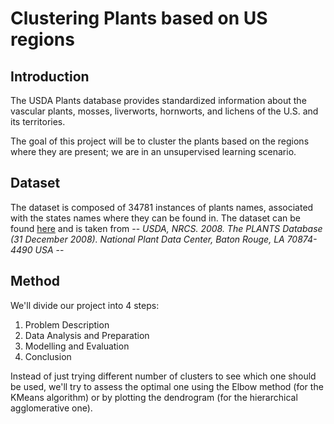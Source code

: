 # Clustering Plants based on US regions 

## Introduction

The USDA Plants database provides standardized information about the vascular plants, mosses, liverworts, hornworts, and lichens of the U.S. and its territories.

The goal of this project will be to cluster the plants based on the regions where they are present; we are in an unsupervised learning scenario.

## Dataset

The dataset is composed of 34781 instances of plants names, associated with the states names where they can be found in. The dataset can be found [here](https://archive.ics.uci.edu/ml/datasets/Plants) and is taken from -- _USDA, NRCS. 2008. The PLANTS Database (31 December 2008). National Plant Data Center, Baton Rouge, LA 70874-4490 USA_ --

## Method

We'll divide our project into 4 steps:

1. Problem Description
2. Data Analysis and Preparation
3. Modelling and Evaluation
4. Conclusion

Instead of just trying different number of clusters to see which one should be used, we'll try to assess the optimal one using the Elbow method (for the KMeans algorithm) or by plotting the dendrogram (for the hierarchical agglomerative one).
